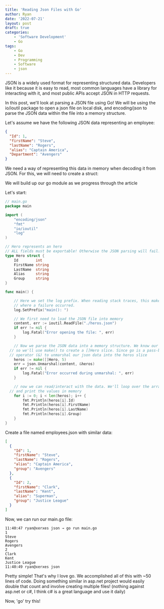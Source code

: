 ```yaml
---
title: 'Reading Json Files with Go'
author: Ryan
date: '2022-07-21'
layout: post
draft: true
categories:
    - 'Software Development'
    - Go
tags:
    - Go
    - Dev
    - Programming
    - Software
    - json
---
```


JSON is a widely used format for representing structured data. Developers like it because it is easy to read, most common languages have a library for interacting
with it, and most public APIs accept JSON in HTTP requests.

In this post, we'll look at parsing a JSON file using Go! We will be using the io/ioutil package to open a json file on local disk, and encoding/json to parse the
JSON data within the file into a memory structure.

Let's assume we have the following JSON data representing an employee:

~~~json
{
  "Id": 1,
  "firstName": "Steve",
  "lastName": "Rogers",
  "alias": "Captain America",
  "Department": "Avengers"
}
~~~

We need a way of representing this data in memory when decoding it from JSON. For this, we will need to create a struct:

We will build up our go module as we progress through the article

Let's start:
~~~go
// main.go
package main

import (
	"encoding/json"
	"fmt"
	"io/ioutil"
	"log"
)

// Hero represents an hero
// ALL fields must be exportable! Otherwise the JSON parsing will fail.
type Hero struct {
	Id        int
	FirstName string
	LastName  string
	Alias     string
	Group     string
}

func main() {

	// Here we set the log prefix. When reading stack traces, this makes it easier to know
	// where a failure occurred.
	log.SetPrefix("main(): ")

	// We first need to load the JSON file into memory
	content, err := ioutil.ReadFile("./heros.json")
	if err != nil {
		log.Fatal("Error opening the file: ", err)
	}

	// Now we parse the JSON data into a memory structure. We know our JSON file will have more than one hero object,
  // so we'll use make() to create a []Hero slice. Since go is a pass-by-value language, we will then use the address-of
  // operator (&) to unmarshal our json data into the heros slice
	heros := make([]Hero, 5)
	err = json.Unmarshal(content, &heros)
	if err != nil {
		log.Fatal("Error occurred during unmarshal: ", err)
	}

	// now we can read/interact with the data. We'll loop over the array
  // and print the values in memory
	for i := 0; i < len(heros); i++ {
		fmt.Println(heros[i].Id)
		fmt.Println(heros[i].FirstName)
		fmt.Println(heros[i].LastName)
		fmt.Println(heros[i].Group)
	}
}
~~~

Create a file named employees.json with similar data:
~~~json
[
  {
    "Id": 1,
    "firstName": "Steve",
    "lastName": "Rogers",
    "alias": "Captain America",
    "group": "Avengers"
  },
  {
    "Id": 2,
    "firstName": "Clark",
    "lastName": "Kent",
    "alias": "Superman",
    "group": "Justice League"
  }
]
~~~

Now, we can run our main.go file:

~~~shell
11:40:47 ryan@xerxes json → go run main.go
1
Steve
Rogers
Avengers
2
Clark
Kent
Justice League
11:40:49 ryan@xerxes json
~~~

Pretty simple! That's why I love go. We accomplished all of this with ~50 lines of code.
Doing something similar in asp.net project would easily double that count and involve creating
multiple files! (nothing against asp.net or c#, I think c# is a great language and use it daily)

Now, 'go' try this!